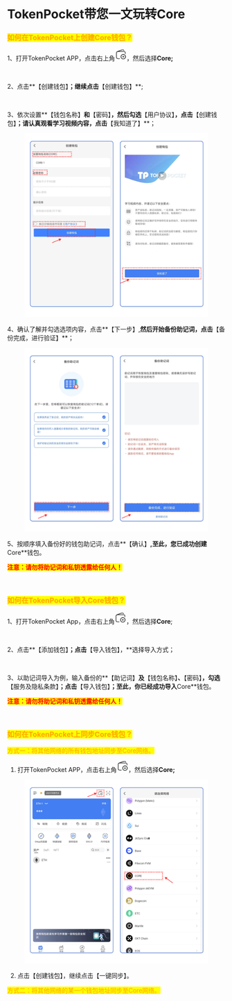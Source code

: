 # TokenPocket带您一文玩转Core

### <mark style="color:orange;">如何在TokenPocket上创建Core钱包？</mark> <a href="#1" id="1"></a>

1、打开TokenPocket APP，点击右上角![](<../../.gitbook/assets/image (5) (3).png>)，然后选择**Core;**

<figure><img src="../../.gitbook/assets/组 84.png" alt=""><figcaption></figcaption></figure>

2、点击**【创建钱包】**；继续点击**【创建钱包】**;

<figure><img src="../../.gitbook/assets/组 109.png" alt=""><figcaption></figcaption></figure>

3、依次设置**【钱包名称】**和**【密码】**，然后勾选**【用户协议】**，点击**【创建钱包】**；请认真观看学习视频内容，点击**【我知道了】**；

<figure><img src="../../.gitbook/assets/cn 2.png" alt=""><figcaption></figcaption></figure>

4、确认了解并勾选选项内容，点击**【下一步】,**然后开始备份助记词，点击**【备份完成，进行验证】**；

<figure><img src="../../.gitbook/assets/image (9).png" alt=""><figcaption></figcaption></figure>

5、按顺序填入备份好的钱包助记词，点击**【确认】**,至此，您已成功创建**Core**钱包。

<mark style="color:red;">**注意：请勿将助记词和私钥透露给任何人！**</mark>

<figure><img src="../../.gitbook/assets/组 78.png" alt=""><figcaption></figcaption></figure>

### <mark style="color:orange;">**如何在TokenPocket导入Core钱包？**</mark> <a href="#2" id="2"></a>

1、打开TokenPocket App，点击右上角![](<../../.gitbook/assets/image (3).png>)，然后选择**Core**;

<figure><img src="../../.gitbook/assets/组 84.png" alt=""><figcaption></figcaption></figure>

2、点击**【添加钱包】**；点击**【导入钱包】，**选择导入方式；

<figure><img src="../../.gitbook/assets/组 110.png" alt=""><figcaption></figcaption></figure>

3、以助记词导入为例，输入备份的**【助记词】**及**【钱包名称】**、**【密码】**，勾选**【服务及隐私条款】**；点击**【导入钱包】**；至此，你已经成功导入**Core**钱包。

<mark style="color:red;">**注意：请勿将助记词和私钥透露给任何人！**</mark>

<figure><img src="../../.gitbook/assets/组 86.png" alt=""><figcaption></figcaption></figure>

### <mark style="color:orange;">如何在TokenPocket上同步Core钱包？</mark> <a href="#1" id="1"></a>

<mark style="color:orange;">方式一：将其他网络的所有钱包地址同步至Core网络。</mark>

1. 打开TokenPocket APP，点击右上角![](<../../.gitbook/assets/image (5) (3).png>)，然后选择**Core;**

<figure><img src="../../.gitbook/assets/image (44).png" alt=""><figcaption></figcaption></figure>

2. 点击【创建钱包】，继续点击【一键同步】。

<mark style="color:orange;">方式二：将其他网络的某一个钱包地址同步至Core网络。</mark>
